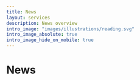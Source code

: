 ```yaml
---
title: News
layout: services
description: News overview
intro_image: "images/illustrations/reading.svg"
intro_image_absolute: true
intro_image_hide_on_mobile: true
---
```


# News